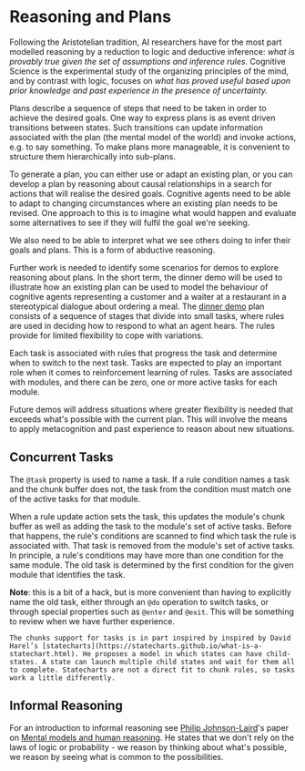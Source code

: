 # Reasoning and Plans

Following the Aristotelian tradition, AI researchers have for the most part modelled reasoning by a reduction to logic and deductive inference: *what is provably true given the set of assumptions and inference rules.* Cognitive Science is the experimental study of the organizing principles of the mind, and by contrast with logic, focuses on *what has proved useful based upon prior knowledge and past experience in the presence of uncertainty.*

Plans describe a sequence of steps that need to be taken in order to achieve the desired goals. One way to express plans is as event driven transitions between states. Such transitions can update information associated with the plan (the mental model of the world) and invoke actions, e.g. to say something. To make plans more manageable, it is convenient to structure them hierarchically into sub-plans.

To generate a plan, you can either use or adapt an existing plan, or you can develop a plan by reasoning about causal relationships in a search for actions that will realise the desired goals. Cognitive agents need to be able to adapt to changing circumstances where an existing plan needs to be revised. One approach to this is to imagine what would happen and evaluate some alternatives to see if they will fulfil the goal we're seeking.

We also need to be able to interpret what we see others doing to infer their goals and plans. This is a form of abductive reasoning.

Further work is needed to identify some scenarios for demos to explore reasoning about plans. In the short term, the dinner demo will be used to illustrate how an existing plan can be used to model the behaviour of cognitive agents representing a customer and a waiter at a restaurant in a stereotypical dialogue about ordering a meal. The [dinner demo](https://www.w3.org/Data/demos/chunks/nlp/dinner/) plan consists of a sequence of stages that divide into small tasks, where rules are used in deciding how to respond to what an agent hears. The rules provide for limited flexibility to cope with variations.

Each task is associated with rules that progress the task and determine when to switch to the next task.  Tasks are expected to play an important role when it comes to reinforcement learning of rules. Tasks are associated with modules, and there can be zero, one or more active tasks for each module.

Future demos will address situations where greater flexibility is needed that exceeds what's possible with the current plan. This will involve the means to apply metacognition and past experience to reason about new situations.

## Concurrent Tasks

The `@task` property is used to name a task. If a rule condition names a task and the chunk buffer does not, the task from the condition must match one of the active tasks for that module. 

When a rule update action sets the task, this updates the module's chunk buffer as well as adding the task to the module's set of active tasks. Before that happens, the rule's conditions are scanned to find which task the rule is associated with. That task is removed from the module's set of active tasks. In principle, a rule's conditions may have more than one condition for the same module. The old task is determined by the first condition for the given module that identifies the task.

**Note**: this is a bit of a hack, but is more convenient than having to explicitly name the old task, either through an `@do` operation to switch tasks, or through special properties such as `@enter` and `@exit`.  This will be something to review when we have further experience.


```
The chunks support for tasks is in part inspired by inspired by David Harel’s [statecharts](https://statecharts.github.io/what-is-a-statechart.html). He proposes a model in which states can have child-states. A state can launch multiple child states and wait for them all to complete. Statecharts are not a direct fit to chunk rules, so tasks work a little differently.
```

## Informal Reasoning

For an introduction to informal reasoning see [Philip Johnson-Laird](https://www.pnas.org/content/108/50/19862)'s paper on [Mental models and human reasoning](https://www.pnas.org/content/107/43/18243).  He states that we don't rely on the laws of logic or probability - we reason by thinking about what's possible, we reason by seeing what is common to the possibilities.

